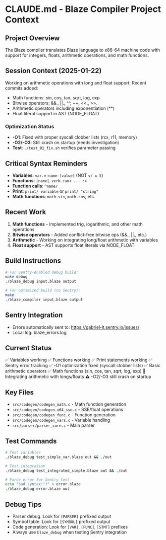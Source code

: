 # CLAUDE.md - Blaze Compiler Project Context

## Project Overview
The Blaze compiler translates Blaze language to x86-64 machine code with support for integers, floats, arithmetic operations, and math functions.

## Session Context (2025-01-22)
Working on arithmetic operations with long and float support. Recent commits added:
- Math functions: sin, cos, tan, sqrt, log, exp
- Bitwise operators: &&., ||., ^^, ~~, <<., >>.
- Arithmetic operators including exponentiation (**)
- Float literal support in AST (NODE_FLOAT)

### Optimization Status
- **-O1**: Fixed with proper syscall clobber lists (rcx, r11, memory)
- **-O2/-O3**: Still crash on startup (needs investigation)
- **Test**: `./test_O1_fix.sh` verifies parameter passing

## Critical Syntax Reminders
- **Variables**: `var.v-name-[value]` (NOT `v/ x 5`)
- **Functions**: `|name| verb.can< ... :>`
- **Function calls**: `^name/`
- **Print**: `print/ variable` or `print/ "string"`
- **Math functions**: `math.sin`, `math.cos`, etc.

## Recent Work
1. **Math functions** - Implemented trig, logarithmic, and other math operations
2. **Bitwise operators** - Added conflict-free bitwise ops (&&., ||., etc.)
3. **Arithmetic** - Working on integrating long/float arithmetic with variables
4. **Float support** - AST supports float literals via NODE_FLOAT

## Build Instructions
```bash
# For Sentry-enabled debug build:
make debug
./blaze_debug input.blaze output

# For optimized build (no Sentry):
make
./blaze_compiler input.blaze output
```

## Sentry Integration
- Errors automatically sent to: https://gabriel-it.sentry.io/issues/
- Local log: blaze_errors.log

## Current Status
✅ Variables working
✅ Functions working
✅ Print statements working
✅ Sentry error tracking
✅ -O1 optimization fixed (syscall clobber lists)
✅ Basic arithmetic operators
✅ Math functions (sin, cos, tan, sqrt, log, exp)
🔧 Integrating arithmetic with longs/floats
⚠️ -O2/-O3 still crash on startup

## Key Files
- `src/codegen/codegen_math.c` - Math function generation
- `src/codegen/codegen_x64_sse.c` - SSE/float operations
- `src/codegen/codegen_func.c` - Function generation
- `src/codegen/codegen_vars.c` - Variable handling
- `src/parser/parser_core.c` - Main parser

## Test Commands
```bash
# Test variables
./blaze_debug test_simple_var.blaze out && ./out

# Test integration
./blaze_debug test_integrated_simple.blaze out && ./out

# Force error for Sentry test
echo "bad syntax!!!" > error.blaze
./blaze_debug error.blaze out
```

## Debug Tips
- Parser debug: Look for `[PARSER]` prefixed output
- Symbol table: Look for `[SYMBOL]` prefixed output
- Code generation: Look for `[VAR]`, `[FUNC]`, `[STMT]` prefixes
- Always use `blaze_debug` when testing Sentry integration